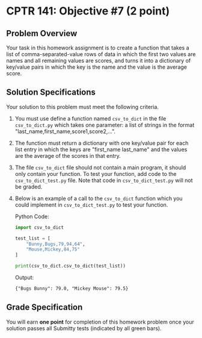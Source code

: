 # CPTR 141: Objective #7 (2 point)

## Problem Overview

Your task in this homework assignment is to create a function that takes a list of comma-separated-value rows of data in which the first two values are names and all remaining values are scores, and turns it into a dictionary of key/value pairs in which the key is the name and the value is the average score.


## Solution Specifications

Your solution to this problem must meet the following criteria.

1. You must use define a function named `csv_to_dict` in the file `csv_to_dict.py` which takes one parameter: a list of strings in the format "last_name,first_name,score1,score2,...".

2. The function must return a dictionary with one key/value pair for each list entry in which the keys are "first_name last_name" and the values are the average of the scores in that entry.

3. The file `csv_to_dict` file should not contain a main program, it should only contain your function. To test your function, add code to the `csv_to_dict_test.py` file. Note that code in `csv_to_dict_test.py` will not be graded.

4. Below is an example of a call to the `csv_to_dict` function which you could implement in `csv_to_dict_test.py` to test your function.

    Python Code:
    ```python
    import csv_to_dict

    test_list = [
        "Bunny,Bugs,79,94,64",
        "Mouse,Mickey,84,75"
    ]

    print(csv_to_dict.csv_to_dict(test_list))
    ```

    Output:
    ```html
    {"Bugs Bunny": 79.0, "Mickey Mouse": 79.5}
    ```

## Grade Specification

You will earn **one point** for completion of this homework problem once your solution passes all Submitty tests (indicated by all green bars).
